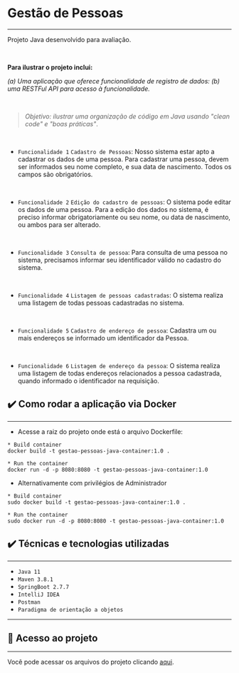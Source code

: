 # Gestão de Pessoas

---
Projeto Java desenvolvido para avaliação.

<br>

__Para ilustrar o projeto inclui:__

_(a) Uma aplicação que oferece funcionalidade de registro de dados:
(b) uma RESTFul API para acesso à funcionalidade._

<br>

> _Objetivo: ilustrar uma organização de código em Java usando
> "clean code" e "boas práticas"_.

<br>

- `Funcionalidade 1` `Cadastro de Pessoas`: 
   Nosso sistema estar apto a cadastrar os dados de uma pessoa. 
   Para cadastrar uma pessoa, devem ser informados seu nome completo, e sua data de nascimento.
   Todos os campos são obrigatórios.

<br>

- `Funcionalidade 2` `Edição do cadastro de pessoas`: 
   O sistema pode editar os dados de uma pessoa. 
   Para a edição dos dados no sistema, é preciso informar obrigatoriamente ou seu nome, 
   ou data de nascimento, ou ambos para ser alterado.

<br>

- `Funcionalidade 3` `Consulta de pessoa`: 
   Para consulta de uma pessoa no sistema, precisamos informar seu identificador válido no cadastro do sistema.

<br>

- `Funcionalidade 4` `Listagem de pessoas cadastradas`: 
   O sistema realiza uma listagem de todas pessoas cadastradas no sistema.

<br>

- `Funcionalidade 5` `Cadastro de endereço de pessoa`:
   Cadastra um ou mais endereços se informado um identificador da Pessoa.

<br>

- `Funcionalidade 6` `Listagem de endereço da pessoa`:
   O sistema realiza uma listagem de todas endereços relacionados a pessoa cadastrada, 
   quando informado o identificador na requisição.



## ✔️ Como rodar a aplicação via Docker

---

* Acesse a raiz do projeto onde está o arquivo Dockerfile:

```
* Build container
docker build -t gestao-pessoas-java-container:1.0 .

* Run the container
docker run -d -p 8080:8080 -t gestao-pessoas-java-container:1.0
```

* Alternativamente com privilégios de Administrador

```
* Build container
sudo docker build -t gestao-pessoas-java-container:1.0 .

* Run the container
sudo docker run -d -p 8080:8080 -t gestao-pessoas-java-container:1.0
```

## ✔️ Técnicas e tecnologias utilizadas

---
- ``Java 11``
- ``Maven 3.8.1``
- ``SpringBoot 2.7.7``
- ``IntelliJ IDEA``
- ``Postman``
- ``Paradigma de orientação a objetos``

---

## 📁 Acesso ao projeto

---
Você pode acessar os arquivos do projeto clicando [aqui](https://github.com/oErikGonzaga/gestao-pessoas/tree/main/src).


